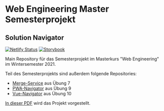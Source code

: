# Web Engineering Master Semesterprojekt

## Solution Navigator

[![Netlify Status](https://api.netlify.com/api/v1/badges/a4ac3166-c00b-4eda-b6ac-b8cb1ea5cffd/deploy-status)](https://app.netlify.com/sites/web-engineering-semesterprojekt/deploys)
[![Storybook](https://cdn.jsdelivr.net/gh/storybookjs/brand@main/badge/badge-storybook.svg)](https://master--61606f9d9b2bce003a59ac0b.chromatic.com)

Main Repository für das Semesterprojekt im Masterkurs "Web Engineering" im Wintersemester 2021.

Teil des Semesterprojekts sind außerdem folgende Repositories:

- [Merge-Service](https://github.com/AlexBertling/wem-merge-service) aus Übung 7
- [PWA-Navigator](https://github.com/AlexBertling/wem-navigator-pwa) aus Übung 9
- [Vue-Navigator](https://github.com/AlexBertling/wem-vue-navigator) aus Übung 10

[In dieser PDF](docs/9028402_Presentation.pdf) wird das Projekt vorgestellt.

